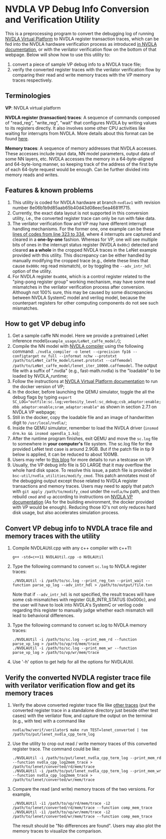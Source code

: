 # NVDLA VP Debug Info Conversion and Verification Utility

This is a preprocessing program to convert the debugging log of running [NVDLA Virtual Platform](http://nvdla.org/vp.html) to NVDLA register transaction traces, which can be fed into the NVDLA hardware verification process as introduced [in NVDLA documentation](http://nvdla.org/hw/v1/integration_guide.html#running-a-test-using-make), or with the verilator verification flow on the bottom of that webpage. Below will show how to use this utility to:
1. convert a piece of sample VP debug info to a NVDLA trace file;
2. verify the converted register traces with the verilator verification flow by comparing their read and write memory traces with the VP memory traces respectively.

## Terminologies
**VP**: NVDLA virtual platform

**NVDLA register (transaction) traces**: A sequence of commands composed of "read_reg", "write_reg", "wait" that configures NVDLA by writing values to its registers directly. It also involves some other CPU activities like waiting for interrupts from NVDLA. More details about this format can be found [here](http://nvdla.org/hw/v1/integration_guide.html#test-format).

**Memory traces**: A sequence of memory addresses that NVDLA accesses. These accesses include input data, NN model parameters, output data of some NN layers, etc. NVDLA accesses the memory in a 64-byte-aligned and 64-byte-long manner, so keeping track of the address of the first byte of each 64-byte request would be enough. Can be further divided into memory reads and writes.

## Features & known problems
1. This utility is coded for NVDLA hardware at branch `nvdlav1` with revision number 8e06b1b9d85aab65b40d43d08eec5ea4681ff715.
2. Currently, the exact data layout is not supported in this conversion utility, i.e., the converted register trace can only be run with fake data.
3. The verilator verification flow and VP may have different interrupt handling mechanisms. For the former one, one example can be these [lines of codes from line 323 to 334](https://github.com/nvdla/hw/blob/nvdlav1/verif/traces/traceplayer/googlenet_conv2_3x3_int16/input.txn#L323), where 4 interrupts are captured and cleared in a **one-by-one** fashion. Whereas for VP, one will see multiple bits of ones in the interrupt status register (NVDLA `0x00c`) detected and cleared **as a whole** in the cropped NVDLA traces in the LeNet example provided with this utility. This discrepancy can be either handled by manually modifying the cropped trace (e.g., delete these lines that cause `0x000c` reg read mismatch), or by toggling the `--adv_intr_hdl` option of the utility.
4. For NVDLA register `0xa004`, which is a control register related to the "ping-pong register group" working mechanism, may have some read mismatches in the verilator verification process after conversion. Although not 100% sure, this may be caused by some discrepancies between NVDLA SystemC model and verilog model, because the counterpart registers for other computing components do not see such mismatches.

## How to get VP debug info
1. Get a sample caffe NN model. Here we provide a pretrained LeNet inference model(`example_usage/LeNet_caffe_model/`);
2. Compile the NN model with [NVDLA compiler](https://github.com/nvdla/sw/tree/master/prebuilt/x86-ubuntu) using the following command: `./nvdla_compiler -o lenet --cprecision fp16 --configtarget nv_full --informat nchw --prototxt /path/to/LeNet_caffe_model/Lenet.prototxt --caffemodel /path/to/LeNet_caffe_model/lenet_iter_10000.caffemodel`. The output file with a suffix of ".nvdla" (e.g., fast-math.nvdla) is the "loadable" to be loaded by NVDLA_runtime;
3. Follow the instructions at [NVDLA Virtual Platform documentation](http://nvdla.org/vp.html#running-the-virtual-simulator-from-docker) to run the docker version of VP;
4. In the docker, before launching the QEMU simulator, toggle the all the debug flags by typing `export SC_LOG="outfile:sc.log;verbosity_level:sc_debug;csb_adaptor:enable;dbb_adaptor:enable;sram_adaptor:enable"` as shown in section 2.7.1 on NVDLA VP webpage;
5. Still in the docker, copy the loadable file and an image of handwritten digit to `/usr/local/nvdla/`;
6. Inside the QEMU simulator, remember to load the NVDLA driver (`insmod drm.ko && insmod opendla_1.ko`);
7. After the runtime program finishes, exit QEMU and move the `sc.log` file to somewhere in **your computer's** file system. The sc.log file for the provided LeNet test case is around 2.9GB. But if the patch file in tip 9 below is applied, it can be reduced to about 100MB.
8. Users may refer to [this blog](https://medium.com/@anakin1028/run-lenet-on-nvdla-837a6fac6f8b) for more details to run a testcase on VP.
9. Usually, the VP debug info file is SO LARGE that it may overflow the whole hard disk space. To resolve this issue, a patch file is provided in `bsc-util/nvdla_utilities/modify_cmod`. This patch annotates most of the debugging output except those related to NVDLA register transactions and memory traces. Users may need to apply that patch with `git apply /path/to/modify_cmod` under the `nvdla/hw` path, and then rebuild `cmod` and `vp` according to instructions on [NVDLA VP documentation](http://nvdla.org/vp.html#download-the-virtual-simulator) (As for the building environment, the docker provided with VP would be enough). Reducing those IO's not only reduces hard disk usage, but also accelerates simulation process.

## Convert VP debug info to NVDLA trace file and memory traces with the utility
1. Compile NVDLAUtil.cpp with any c++ compiler with c++11:
   ```
   g++ -std=c++11 NVDLAUtil.cpp -o NVDLAUtil
   ```
2. Type the following command to convert `sc.log` to NVDLA register traces:
    ```
    ./NVDLAUtil -i /path/to/sc.log --print_reg_txn --print_wait --function parse_vp_log --adv_intr_hdl > /path/to/output/file.txn
    ```
   Note that if `--adv_intr_hdl` is not specified, the result traces will have some csb mismatches with register GLB_INTR_STATUS (0x000c), and the user will have to look into NVDLA's SystemC or verilog code regarding this register to manually judge whether each mismatch will lead to behavioral differences.

3. Type the following command to convert sc.log to NVDLA memory traces:
    ```
    ./NVDLAUtil -i /path/to/sc.log --print_mem_rd --function parse_vp_log > /path/to/vp/rd/mem/trace
    ./NVDLAUtil -i /path/to/sc.log --print_mem_wr --function parse_vp_log > /path/to/vp/wr/mem/trace
    ```
4. Use '-h' option to get help for all the options for NVDLAUtil.


## Verify the converted NVDLA register trace file with verilator verification flow and get its memory traces
1. Verify the above converted register trace file like [other traces](https://github.com/nvdla/hw/tree/nvdlav1/verif/traces/traceplayer) (put the converted register trace in a standalone directory just beside other test cases) with the verilator flow, and capture the output on the terminal (e.g., with tee) with a command like
    ```
    nvdla/hw/verif/verilator$ make run TEST=lenet_converted | tee /path/to/put/lenet_nvdla_cpp_term_log
    ```
2. Use the utility to crop out read / write memory traces of this converted register trace. The command could be like:
    ```
    ./NVDLAUtil -i /path/to/put/lenet_nvdla_cpp_term_log --print_mem_rd --function nvdla_cpp_log2mem_trace > /path/to/lenet/converted/rd/mem/trace
    ./NVDLAUtil -i /path/to/put/lenet_nvdla_cpp_term_log --print_mem_wr --function nvdla_cpp_log2mem_trace > /path/to/lenet/converted/wr/mem/trace
    ```

3. Compare the read (and write) memory traces of the two versions. For example,
    ```
    ./NVDLAUtil -i1 /path/to/vp/rd/mem/trace -i2 /path/to/lenet/converted/rd/mem/trace --function comp_mem_trace
    ./NVDLAUtil -i1 /path/to/vp/wr/mem/trace -i2 /path/to/lenet/converted/wr/mem/trace --function comp_mem_trace
    ```
   The result should be "No differences are found". Users may also plot the memory traces to visualize the comparison.